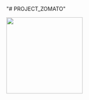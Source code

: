 "# PROJECT_ZOMATO" 
 
<img src="https://1000logos.net/wp-content/uploads/2021/06/Zomato-logo.png" width="200" height="200">
